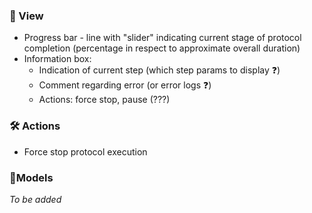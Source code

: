 ### 👀 View 
* Progress bar - line with "slider" indicating current stage of protocol completion (percentage in respect to approximate overall duration)
* Information box:
	* Indication of current step (which step params to display ❓)
	* Comment regarding error (or error logs ❓)
	* Actions: force stop, pause (???)

### 🛠 Actions
* Force stop protocol execution

### 🎨Models
*To be added*
